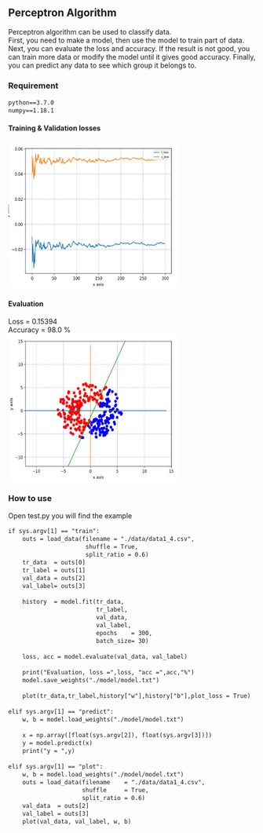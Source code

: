 ## Perceptron Algorithm

Perceptron algorithm can be used to classify data.   
First, you need to make a model, then use the model to train part of data. Next, you can evaluate the loss and accuracy. If the result is not good, you can train more data or modify the model until it gives good accuracy. Finally, you can predict any data to see which group it belongs to.

### Requirement
```
python==3.7.0
numpy==1.18.1
```

#### Training & Validation losses

<img src="./img/loss.png" width="350" height="300"/>

#### Evaluation
Loss       = 0.15394  
Accuracy   = 98.0 %  
<img src="./img/plot_tr.png" width="350" height="300"/>  

### How to use
Open test.py you will find the example
```
if sys.argv[1] == "train":
    outs = load_data(filename = "./data/data1_4.csv",
                      shuffle = True,
                      split_ratio = 0.6)
    tr_data  = outs[0]
    tr_label = outs[1]
    val_data = outs[2]
    val_label= outs[3]

    history  = model.fit(tr_data,
                         tr_label,  
                         val_data,
                         val_label,
                         epochs    = 300,
                         batch_size= 30)

    loss, acc = model.evaluate(val_data, val_label)

    print("Evaluation, loss =",loss, "acc =",acc,"%")
    model.save_weights("./model/model.txt")

    plot(tr_data,tr_label,history["w"],history["b"],plot_loss = True)

elif sys.argv[1] == "predict":
    w, b = model.load_weights("./model/model.txt")

    x = np.array([float(sys.argv[2]), float(sys.argv[3])])
    y = model.predict(x)
    print("y = ",y)

elif sys.argv[1] == "plot":
    w, b = model.load_weights("./model/model.txt")
    outs = load_data(filename    = "./data/data1_4.csv",
                     shuffle     = True,
                     split_ratio = 0.6)
    val_data  = outs[2]
    val_label = outs[3]
    plot(val_data, val_label, w, b)
```
